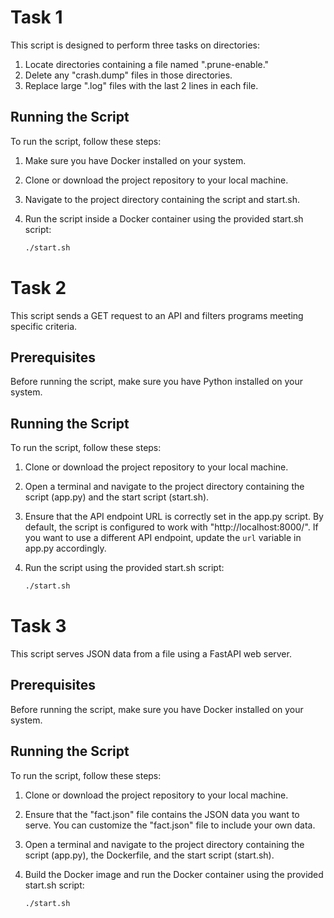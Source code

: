 # Task 1

This script is designed to perform three tasks on directories:

1. Locate directories containing a file named ".prune-enable."
2. Delete any "crash.dump" files in those directories.
3. Replace large ".log" files with the last 2 lines in each file.

## Running the Script

To run the script, follow these steps:

1. Make sure you have Docker installed on your system.

2. Clone or download the project repository to your local machine.

3. Navigate to the project directory containing the script and start.sh.

4. Run the script inside a Docker container using the provided start.sh script:

   ```bash
   ./start.sh

# Task 2

This script sends a GET request to an API and filters programs meeting specific criteria.

## Prerequisites

Before running the script, make sure you have Python installed on your system.

## Running the Script

To run the script, follow these steps:

1. Clone or download the project repository to your local machine.

2. Open a terminal and navigate to the project directory containing the script (app.py) and the start script (start.sh).

3. Ensure that the API endpoint URL is correctly set in the app.py script. By default, the script is configured to work with "http://localhost:8000/". If you want to use a different API endpoint, update the `url` variable in app.py accordingly.

4. Run the script using the provided start.sh script:

   ```bash
   ./start.sh

# Task 3

This script serves JSON data from a file using a FastAPI web server.

## Prerequisites

Before running the script, make sure you have Docker installed on your system.

## Running the Script

To run the script, follow these steps:

1. Clone or download the project repository to your local machine.

2. Ensure that the "fact.json" file contains the JSON data you want to serve. You can customize the "fact.json" file to include your own data.

3. Open a terminal and navigate to the project directory containing the script (app.py), the Dockerfile, and the start script (start.sh).

4. Build the Docker image and run the Docker container using the provided start.sh script:

   ```bash
   ./start.sh
